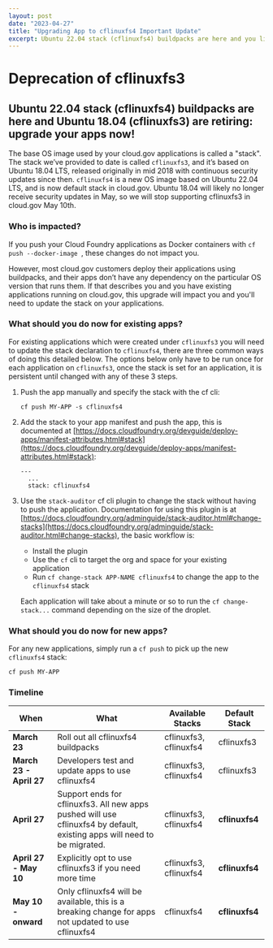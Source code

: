 ```yaml
---
layout: post
date: "2023-04-27"
title: "Upgrading App to cflinuxfs4 Important Update" 
excerpt: Ubuntu 22.04 stack (cflinuxfs4) buildpacks are here and you likely need to upgrade your existing apps to use the new stack!
---
```


# Deprecation of cflinuxfs3

## Ubuntu 22.04 stack (cflinuxfs4) buildpacks are here and Ubuntu 18.04 (cflinuxfs3) are retiring: upgrade your apps now!


The base OS image used by your cloud.gov applications is called a "stack". The stack we’ve provided to date is called `cflinuxfs3`, and it’s based on Ubuntu 18.04 LTS, released originally in mid 2018 with continuous security updates since then. `cflinuxfs4` is a new OS image based on Ubuntu 22.04 LTS, and is now default stack in cloud.gov. Ubuntu 18.04 will likely no longer receive security updates in May, so we will stop supporting cflinuxfs3 in cloud.gov May 10th.

### Who is impacted?

If you push your Cloud Foundry applications as Docker containers with `cf push --docker-image `, these changes do not impact you.

However, most cloud.gov customers deploy their applications using buildpacks, and their apps don’t have any dependency on the particular OS version that runs them. If that describes you and you have existing applications running on cloud.gov, this upgrade will impact you and you'll need to update the stack on your applications.


### What should you do now for existing apps?


For existing applications which were created under `cflinuxfs3` you will need to update the stack declaration to `cflinuxfs4`, there are three common ways of doing this detailed below.  The options below only have to be run once for each application on `cflinuxfs3`, once the stack is set for an application, it is persistent until changed with any of these 3 steps. 

1. Push the app manually and specify the stack with the cf cli:

   ```
   cf push MY-APP -s cflinuxfs4
   ```

2. Add the stack to your app manifest and push the app, this is documented at [https://docs.cloudfoundry.org/devguide/deploy-apps/manifest-attributes.html#stack](https://docs.cloudfoundry.org/devguide/deploy-apps/manifest-attributes.html#stack):


   ```
   ---
     ...
     stack: cflinuxfs4
   ```

3. Use the `stack-auditor` cf cli plugin to change the stack without having to push the application.  Documentation for using this plugin is at [https://docs.cloudfoundry.org/adminguide/stack-auditor.html#change-stacks](https://docs.cloudfoundry.org/adminguide/stack-auditor.html#change-stacks), the basic workflow is:

   - Install the plugin
   - Use the `cf` cli to target the org and space for your existing application
   - Run `cf change-stack APP-NAME cflinuxfs4` to change the app to the `cflinuxfs4` stack

   Each application will take about a minute or so to run the `cf change-stack...` command depending on the size of the droplet.  


### What should you do now for new apps?

For any new applications, simply run a `cf push` to pick up the new `cflinuxfs4` stack:

```
cf push MY-APP
```



### Timeline

| When | What | Available Stacks | Default Stack |
| ----------------|-------------|------------------|---------------|
| **March 23** | Roll out all cflinuxfs4 buildpacks | cflinuxfs3, cflinuxfs4 | cflinuxfs3
| **March 23 - April 27** | Developers test and update apps to use cflinuxfs4 | cflinuxfs3, cflinuxfs4 | cflinuxfs3
| **April 27** | Support ends for cflinuxfs3.  All new apps pushed will use cflinuxfs4 by default, existing apps will need to be migrated.  | cflinuxfs3, cflinuxfs4 | **cflinuxfs4**
| **April 27 - May 10** | Explicitly opt to use cflinuxfs3 if you need more time | cflinuxfs3, cflinuxfs4 | **cflinuxfs4**
| **May 10 - onward** | Only cflinuxfs4 will be available, this is a breaking change for apps not updated to use cflinuxfs4 |  cflinuxfs4 | **cflinuxfs4**

